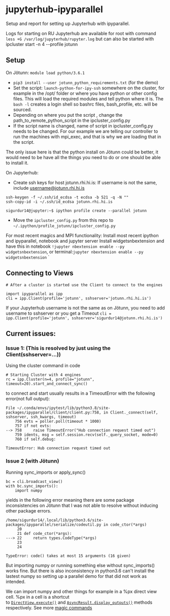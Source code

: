 # jupyterhub-ipyparallel
Setup and report for setting up Jupyterhub with ipyparallel. 

Logs for starting on RU Jupyterhub are available for root with command `less +G /var/log/jupyterhub/rupyter.log`
but can also be started with ipcluster start -n 4 --profile jotunn


## Setup
On Jötunn:
`module load python/3.6.1` 
* `pip3 install --user jotunn_python_requirements.txt` (for the demo) 
* Set the script: `launch-python-for-ipy-ssh` somewhere on the cluster, for example in the /opt/ folder or where you have python or other config files. This will load the required modules and tell python where it is. The `bash -l` creates a login shell so bashrc files, bash_profile, etc. will be sourced.
* Depending on where you put the script , change the path_to_remote_python_script in the ipcluster_config.py
* If the script name is changed, name of script in ipcluster_config.py needs to be changed. 
For our example we are telling our controller to run the machines with mpi_exec, and that is why we are loading that in the script.


The only issue here is that the python install on Jötunn could be better, it would need to be have all the things you need to do or one should be able to install it. 





On Jupyterhub:

* Create ssh keys for host jotunn.rhi.hi.is: 
If username is not the same, include username@jotunn.rhi.hi.is
```
ssh-keygen -f ~/.ssh/id_ecdsa -t ecdsa -b 521 -q -N ""
ssh-copy-id -i ~/.ssh/id_ecdsa jotunn.rhi.hi.is
```
```
sigurdur14@jupyter:~$ ipython profile create --parallel jotunn
```

* Move the `ipcluster_config.py` from this repo to `~/.ipython/profile_jotunn/ipcluster_config.py`

For most recent magics and MPI functionality:
Install most recent ipython and ipyparallel, notebook and jupyter server
Install widgetsnbextension and have this in notebook `!jupyter nbextension enable --py widgetsnbextension`, or terminal:`jupyter nbextension enable --py widgetsnbextension` `


## Connecting to Views
```
# After a cluster is started use the Client to connect to the engines

import ipyparallel as ipp
cli = ipp.Client(profile='jotunn', sshserver='jotunn.rhi.hi.is')

```
If your Jupyterhub username is not the same as on Jötunn,
you need to add username to sshserver or you get a Timeout `cli = ipp.Client(profile='jotunn', sshserver='sigurdur14@jotunn.rhi.hi.is')`



## Current issues:

### Issue 1: (This is resolved by just using the Client(sshserver=...))
Using the cluster command in code 
```
# Starting Cluster with 4 engines
rc = ipp.Cluster(n=4, profile="jotunn", timeout=20).start_and_connect_sync()
```
to connect and start usually results in a TimeoutError with the following error(not full output):
```
File ~/.conda/envs/ipytest/lib/python3.8/site-packages/ipyparallel/client/client.py:758, in Client._connect(self, sshserver, ssh_kwargs, timeout)
    756 evts = poller.poll(timeout * 1000)
    757 if not evts:
--> 758     raise TimeoutError("Hub connection request timed out")
    759 idents, msg = self.session.recv(self._query_socket, mode=0)
    760 if self.debug:

TimeoutError: Hub connection request timed out
```

### Issue 2 (with Jötunn)
Running sync_imports or apply_sync()
```
bc = cli.broadcast_view()
with bc.sync_imports(): 
    import numpy
```
yields in the following error meaning there are some package inconsistencies on Jötunn that I was not able to resolve without inducing other package errors.
```
/home/sigurdur14/.local/lib/python3.6/site-packages/ipyparallel/serialize/codeutil.py in code_ctor(*args)
     20 
     21 def code_ctor(*args):
---> 22     return types.CodeType(*args)
     23 
     24 

TypeError: code() takes at most 15 arguments (16 given)
```
But importing numpy or running something else without sync_imports() works fine. But there is also inconsistency in python3.6 can't install the lastest numpy so setting up a parallel demo for that did not work as intended.

We can import numpy and other things for example in a %px direct view cell. 
%px in a cell is a shortcut to [`DirectView.execute()`](https://ipyparallel.readthedocs.io/en/latest/api/ipyparallel.html#ipyparallel.DirectView.execute "ipyparallel.DirectView.execute") and [`AsyncResult.display_outputs()`](https://ipyparallel.readthedocs.io/en/latest/api/ipyparallel.html#ipyparallel.AsyncResult.display_outputs "ipyparallel.AsyncResult.display_outputs") methods respectively.
See more [magic commands](https://ipyparallel.readthedocs.io/en/latest/tutorial/magics.html)


